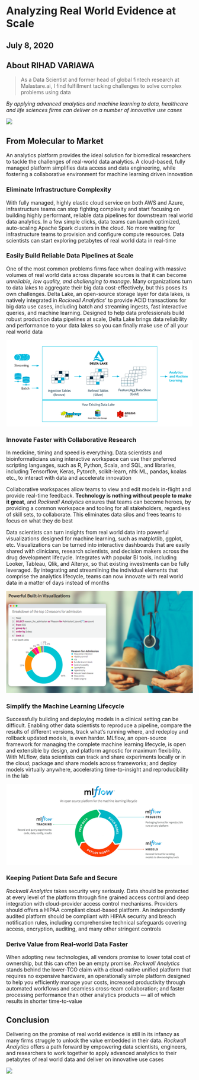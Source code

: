# Analyzing Real World Evidence at Scale
## July 8, 2020
## About RIHAD VARIAWA
> As a Data Scientist and former head of global fintech research at Malastare.ai, I find fulfillment tacking challenges to solve complex problems using data

*By applying advanced analytics and machine learning to data, healthcare and life sciences firms can deliver on a number of innovative use cases*

![](https://media.giphy.com/media/YFigaZwm2EiFG/giphy.gif)

## From Molecular to Market
An analytics platform provides the ideal solution for biomedical researchers to tackle the challenges of real-world data analytics. A cloud-based, fully managed platform simplifies data access and data engineering, while fostering a collaborative environment for machine learning driven innovation

### Eliminate Infrastructure Complexity
With fully managed, highly elastic cloud service on both AWS and Azure, infrastructure teams can stop fighting complexity and start focusing on building highly performant, reliable data pipelines for downstream real world data analytics. In a few simple clicks, data teams can launch optimized, auto-scaling Apache Spark clusters in the cloud. No more waiting for infrastructure teams to provision and configure compute resources. Data scientists can start exploring petabytes of real world data in real-time

### Easily Build Reliable Data Pipelines at Scale
One of the most common problems firms face when dealing with massive volumes of real world data across disparate sources is that it can become *unreliable, low quality, and challenging to manage*. Many organizations turn to data lakes to aggregate their big data cost-effectively, but this poses its own challenges. Delta Lake, an open-source storage layer for data lakes, is natively integrated in *Rockwall Analytics*' to provide ACID transactions for big data use cases, including batch and streaming ingests, fast interactive queries, and machine learning. Designed to help data professionals build robust production data pipelines at scale, Delta Lake brings data reliability and performance to your data lakes so you can finally make use of all your real world data

![fig-1](Healthcare/img_gallery/fig-1.png)

### Innovate Faster with Collaborative Research
In medicine, timing and speed is everything. Data scientists and bioinformaticians using interactive workspace can use their preferred scripting languages, such as R, Python, Scala, and SQL, and libraries, including Tensorflow, Keras, Pytorch, scikit-learn, nltk ML, pandas, koalas etc., to interact with data and accelerate innovation

Collaborative workspaces allow teams to view and edit models in-flight and provide real-time feedback. **Technology is nothing without people to make it great**, and *Rockwall Analytics* ensures that teams can become heroes, by providing a common workspace and tooling for all stakeholders, regardless of skill sets, to collaborate. This eliminates data silos and frees teams to focus on what they do best

Data scientists can turn insights from real world data into powerful visualizations designed for machine learning, such as matplotlib, ggplot, etc. Visualizations can be turned into interactive dashboards that are easily shared with clinicians, research scientists, and decision makers across the drug development lifecycle. Integrates with popular BI tools, including Looker, Tableau, Qlik, and Alteryx, so that existing investments can be fully leveraged. By integrating and streamlining the individual elements that comprise the analytics lifecycle, teams can now innovate with real world data in a matter of days instead of months

![fig-2](Healthcare/img_gallery/fig-2.png)

### Simplify the Machine Learning Lifecycle
Successfully building and deploying models in a clinical setting can be difficult. Enabling other data scientists to reproduce a pipeline, compare the results of different versions, track what’s running where, and redeploy and rollback updated models, is even harder. MLflow, an open-source framework for managing the complete machine learning lifecycle, is open and extensible by design, and platform agnostic for maximum flexibility. With MLflow, data scientists can track and share experiments locally or in the cloud; package and share models across frameworks; and deploy models virtually anywhere, accelerating time-to-insight and reproducibility in the lab

![fig-3](Healthcare/img_gallery/fig-3.png)

### Keeping Patient Data Safe and Secure
*Rockwall Analytics* takes security very seriously. Data should be protected at every level of the platform through fine grained access control and deep integration with cloud-provider access control mechanisms. Providers should offers a HIPAA compliant cloud-based platform. An independently audited platform should be compliant with HIPAA security and breach notification rules, including comprehensive technical safeguards covering access, encryption, auditing, and many other stringent controls

### Derive Value from Real-world Data Faster
When adopting new technologies, all vendors promise to lower total cost of ownership, but this can often be an empty promise. *Rockwall Analytics* stands behind the lower-TCO claim with a cloud-native unified platform that requires no expensive hardware, an operationally simple platform designed to help you efficiently manage your costs, increased productivity through automated workflows and seamless cross-team collaboration; and faster processing performance than other analytics products — all of which results in shorter time-to-value

## Conclusion
Delivering on the promise of real world evidence is still in its infancy as many firms struggle to unlock the value embedded in their data. *Rockwall Analytics* offers a path forward by empowering data scientists, engineers, and researchers to work together to apply advanced analytics to their petabytes of real world data and deliver on innovative use cases


![](https://drive.google.com/uc?export=view&id=1i7fzIUxz-oEs8V4uMdoZCQUl51NMrbVz)
